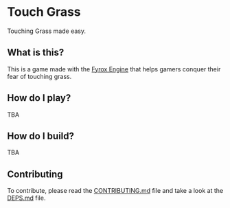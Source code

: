 # Touch Grass

Touching Grass made easy.

## What is this?

This is a game made with the [Fyrox Engine](https://fyrox.rs/) that helps gamers conquer their fear of touching grass.

## How do I play?

TBA

## How do I build?

TBA

## Contributing

To contribute, please read the [CONTRIBUTING.md](./CONTRIBUTING.md) file and take a look at the 
[DEPS.md](./deps.md) file.
